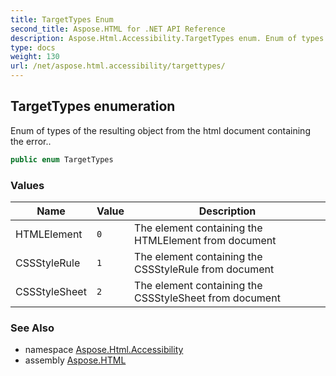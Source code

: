 ```yaml
---
title: TargetTypes Enum
second_title: Aspose.HTML for .NET API Reference
description: Aspose.Html.Accessibility.TargetTypes enum. Enum of types of the resulting object from the html document containing the error
type: docs
weight: 130
url: /net/aspose.html.accessibility/targettypes/
---
```

## TargetTypes enumeration

Enum of types of the resulting object from the html document containing the error..

```csharp
public enum TargetTypes
```

### Values

| Name | Value | Description |
| --- | --- | --- |
| HTMLElement | `0` | The element containing the HTMLElement from document |
| CSSStyleRule | `1` | The element containing the CSSStyleRule from document |
| CSSStyleSheet | `2` | The element containing the CSSStyleSheet from document |

### See Also

* namespace [Aspose.Html.Accessibility](../../aspose.html.accessibility/)
* assembly [Aspose.HTML](../../)
